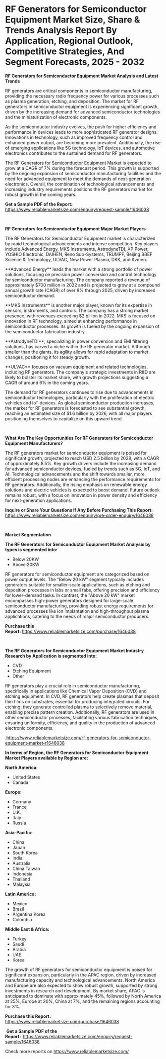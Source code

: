 <p><h1>RF Generators for Semiconductor Equipment Market Size, Share & Trends Analysis Report By Application, Regional Outlook, Competitive Strategies, And Segment Forecasts, 2025 - 2032</h1></p><p><strong>RF Generators for Semiconductor Equipment Market Analysis and Latest Trends</strong></p>
<p><p>RF generators are critical components in semiconductor manufacturing, providing the necessary radio frequency power for various processes such as plasma generation, etching, and deposition. The market for RF generators in semiconductor equipment is experiencing significant growth, driven by the increasing demand for advanced semiconductor technologies and the miniaturization of electronic components.</p><p>As the semiconductor industry evolves, the push for higher efficiency and performance in devices leads to more sophisticated RF generator designs. Innovations in technology, such as improved frequency control and enhanced power output, are becoming more prevalent. Additionally, the rise of emerging applications like 5G technology, IoT devices, and automotive electronics contributes to the sustained demand for RF generators.</p><p>The RF Generators for Semiconductor Equipment Market is expected to grow at a CAGR of 7% during the forecast period. This growth is supported by the ongoing expansion of semiconductor manufacturing facilities and the need for advanced equipment to meet the demands of next-generation electronics. Overall, the combination of technological advancements and increasing industry requirements positions the RF generators market for robust growth in the coming years.</p></p>
<p><strong>Get a Sample PDF of the Report:&nbsp;</strong> <a href="https://www.reliablemarketsize.com/enquiry/request-sample/1646038?utm_campaign=3574&utm_medium=2&utm_source=Github&utm_content=ia&utm_term=29032025&utm_id=rf-generators-for-semiconductor-equipment">https://www.reliablemarketsize.com/enquiry/request-sample/1646038</a></p>
<p>&nbsp;</p>
<p><strong>RF Generators for Semiconductor Equipment Major Market Players</strong></p>
<p><p>The RF Generators for Semiconductor Equipment market is characterized by rapid technological advancements and intense competition. Key players include Advanced Energy, MKS Instruments, AstrodyneTDI, XP Power, YOSHIO Electronic, DAIHEN, Reno Sub-Systems, TRUMPF, Beijing BBEF Science & Technology, ULVAC, New Power Plasma, DKK, and Kvmen.</p><p>**Advanced Energy** leads the market with a strong portfolio of power solutions, focusing on precision power conversion and control technology for semiconductor manufacturing. The company reported a revenue of approximately $700 million in 2022 and is projected to grow at a compound annual growth rate (CAGR) of over 8% through 2025, driven by increased semiconductor demand.</p><p>**MKS Instruments** is another major player, known for its expertise in sensors, instruments, and controls. The company has a strong market presence, with revenues exceeding $2 billion in 2022. MKS is focused on innovation in RF technology, aimed at enhancing performance in semiconductor processes. Its growth is fueled by the ongoing expansion of the semiconductor fabrication industry.</p><p>**AstrodyneTDI**, specializing in power conversion and EMI filtering solutions, has carved a niche within the RF generator market. Although smaller than the giants, its agility allows for rapid adaptation to market changes, positioning it for steady growth.</p><p>**ULVAC** focuses on vacuum equipment and related technologies, including RF generators. The company's strategic investments in R&D are likely to bolster its market share, with growth projections suggesting a CAGR of around 6% in the coming years.</p><p>The demand for RF generators continues to rise due to advancements in semiconductor technologies, particularly with the proliferation of electric vehicles and IoT devices. As global semiconductor production increases, the market for RF generators is forecasted to see substantial growth, reaching an estimated size of $1.6 billion by 2026, with all major players positioning themselves to capitalize on this upward trend.</p></p>
<p>&nbsp;</p>
<p><strong>What Are The Key Opportunities For RF Generators for Semiconductor Equipment Manufacturers?</strong></p>
<p><p>The RF generators market for semiconductor equipment is poised for significant growth, projected to reach USD 2.5 billion by 2028, with a CAGR of approximately 8.5%. Key growth drivers include the increasing demand for advanced semiconductor devices, fueled by trends such as 5G, IoT, and AI. Technological advancements and the shift towards smaller, more efficient processing nodes are enhancing the performance requirements for RF generators. Additionally, the rising emphasis on renewable energy solutions and electric vehicles is expected to boost demand. Future outlook remains robust, with a focus on innovation in power density and efficiency for next-generation applications.</p></p>
<p><strong>Inquire or Share Your Questions If Any Before Purchasing This Report:</strong> <a href="https://www.reliablemarketsize.com/enquiry/pre-order-enquiry/1646038?utm_campaign=3574&utm_medium=2&utm_source=Github&utm_content=ia&utm_term=29032025&utm_id=rf-generators-for-semiconductor-equipment">https://www.reliablemarketsize.com/enquiry/pre-order-enquiry/1646038</a></p>
<p>&nbsp;</p>
<p><strong>Market Segmentation</strong></p>
<p><strong>The RF Generators for Semiconductor Equipment Market Analysis by types is segmented into:</strong></p>
<p><ul><li>Below 20KW</li><li>Above 20KW</li></ul></p>
<p><p>RF generators for semiconductor equipment are categorized based on power output levels. The "Below 20 kW" segment typically includes generators suitable for smaller-scale applications, such as etching and deposition processes in labs or small fabs, offering precision and efficiency for lower-demand tasks. In contrast, the "Above 20 kW" market encompasses high-power generators designed for large-scale semiconductor manufacturing, providing robust energy requirements for advanced processes like ion implantation and high-throughput plasma applications, catering to the needs of major semiconductor producers.</p></p>
<p><strong>Purchase this Report:&nbsp;</strong><a href="https://www.reliablemarketsize.com/purchase/1646038?utm_campaign=3574&utm_medium=2&utm_source=Github&utm_content=ia&utm_term=29032025&utm_id=rf-generators-for-semiconductor-equipment">https://www.reliablemarketsize.com/purchase/1646038</a></p>
<p>&nbsp;</p>
<p><strong>The RF Generators for Semiconductor Equipment Market Industry Research by Application is segmented into:</strong></p>
<p><ul><li>CVD</li><li>Etching Equipment</li><li>Other</li></ul></p>
<p><p>RF generators play a crucial role in semiconductor manufacturing, specifically in applications like Chemical Vapor Deposition (CVD) and etching equipment. In CVD, RF generators help create plasmas that deposit thin films on substrates, essential for producing integrated circuits. For etching, they generate controlled plasma to selectively remove material, enabling precise pattern creation. Additionally, RF generators are used in other semiconductor processes, facilitating various fabrication techniques, ensuring uniformity, efficiency, and quality in the production of advanced electronic components.</p></p>
<p><a href="https://www.reliablemarketsize.com/rf-generators-for-semiconductor-equipment-market-r1646038?utm_campaign=3574&utm_medium=2&utm_source=Github&utm_content=ia&utm_term=29032025&utm_id=rf-generators-for-semiconductor-equipment">&nbsp;https://www.reliablemarketsize.com/rf-generators-for-semiconductor-equipment-market-r1646038</a></p>
<p><strong>In terms of Region, the RF Generators for Semiconductor Equipment Market Players available by Region are:</strong></p>
<p>
    <p> <strong> North America: </strong>
        <ul>
            <li>United States</li>
            <li>Canada</li>
        </ul>
        </p> 
    <p> <strong> Europe: </strong>
        <ul>
            <li>Germany</li>
            <li>France</li>
            <li>U.K.</li>
            <li>Italy</li>
            <li>Russia</li>
        </ul>
        </p> 
    <p> <strong> Asia-Pacific: </strong>
        <ul>
            <li>China</li>
            <li>Japan</li>
            <li>South Korea</li>
            <li>India</li>
            <li>Australia</li>
            <li>China Taiwan</li>
            <li>Indonesia</li>
            <li>Thailand</li>
            <li>Malaysia</li>
        </ul>
        </p> 
    <p> <strong> Latin America: </strong>
        <ul>
            <li>Mexico</li>
            <li>Brazil</li>
            <li>Argentina Korea</li>
            <li>Colombia</li>
        </ul>
        </p> 
    <p> <strong> Middle East & Africa: </strong>
        <ul>
            <li>Turkey</li>
            <li>Saudi</li>
            <li>Arabia</li>
            <li>UAE</li>
            <li>Korea</li>
        </ul>
    </p>
    </p>
<p><p>The growth of RF generators for semiconductor equipment is poised for significant expansion, particularly in the APAC region, driven by increased manufacturing capacity and technological advancements. North America and Europe are also expected to show robust growth, supported by strong investments in research and development. By market share, APAC is anticipated to dominate with approximately 45%, followed by North America at 25%, Europe at 20%, China at 7%, and the remaining regions accounting for 3%.</p></p>
<p><strong>Purchase this Report: </strong><a href="https://www.reliablemarketsize.com/purchase/1646038?utm_campaign=3574&utm_medium=2&utm_source=Github&utm_content=ia&utm_term=29032025&utm_id=rf-generators-for-semiconductor-equipment">https://www.reliablemarketsize.com/purchase/1646038</a></p>
<p>&nbsp;<strong>Get a Sample PDF of the Report:&nbsp;&nbsp;</strong><a href="https://www.reliablemarketsize.com/enquiry/request-sample/1646038?utm_campaign=3574&utm_medium=2&utm_source=Github&utm_content=ia&utm_term=29032025&utm_id=rf-generators-for-semiconductor-equipment">https://www.reliablemarketsize.com/enquiry/request-sample/1646038</a></p>
<p><strong></strong></p>
<p>Check more reports on <a href="https://www.reliablemarketsize.com/?utm_campaign=3574&utm_medium=2&utm_source=Github&utm_content=ia&utm_term=29032025&utm_id=rf-generators-for-semiconductor-equipment">https://www.reliablemarketsize.com/</a></p>